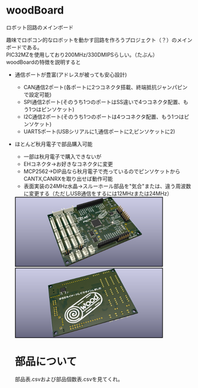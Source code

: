 # woodBoard
ロボット回路のメインボード

趣味でロボコン的なロボットを動かす回路を作ろうプロジェクト（？）のメインボードである。  
PIC32MZを使用しており200MHz/330DMIPSらしい。（たぶん）  
woodBoardの特徴を説明すると  
- 通信ポートが豊富(アドレスが被っても安心設計)
    - CAN通信2ポート(各ポートに2つコネクタ搭載、終端抵抗ジャンパピンで設定可能)  
    - SPI通信2ポート(そのうち1つのポートはSS違いで4つコネクタ配置、もう1つはピンソケット)
    - I2C通信2ポート(そのうち1つのポートは4つコネクタ配置、もう1つはピンソケット)
    - UART5ポート(USBシリアルに1,通信ポートに2,ピンソケットに2)
- ほとんど秋月電子で部品購入可能
    - 一部は秋月電子で購入できないが
    - EHコネクタ->お好きなコネクタに変更
    - MCP2562->DIP品なら秋月電子で売っているのでピンソケットからCANTX,CANRXを取り出せば動作可能
    - 表面実装の24MHz水晶->スルーホール部品を"気合"または、違う周波数に変更する（ただしUSB通信をするには12MHzまたは24MHz）
  
  <img src="./add_info/woodBoard.png" alt="基板表" width="400"/>  
  <img src="./add_info/woodBoard_ura.png" alt="基板裏" width="400"/>  
  
  # 部品について  
  部品表.csvおよび部品個数表.csvを見てくれ。